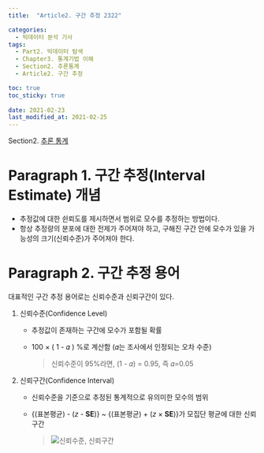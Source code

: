 ```yaml
---
title:  "Article2. 구간 추정 2322"

categories:
  - 빅데이터 분석 기사
tags: 
  - Part2. 빅데이터 탐색
  - Chapter3. 통계기법 이해
  - Section2. 추론통계
  - Article2. 구간 추정

toc: true
toc_sticky: true
 
date: 2021-02-23
last_modified_at: 2021-02-25
---
```


Section2. [추론 통계]()

# Paragraph 1. 구간 추정(Interval Estimate) 개념

- 추정값에 대한 쉰뢰도를 제시하면서 범위로 모수를 추정하는 방법이다.
- 항상 추정량의 분포에 대한 전제가 주어져야 하고, 구해진 구간 안에 모수가 있을 가능성의 크기(신뢰수준)가 주어져야 한다.

# Paragraph 2. 구간 추정 용어

대표적인 구간 추정 용어로는 신뢰수준과 신뢰구간이 있다.

1. 신뢰수준(Confidence Level)

   - 추정값이 존재하는 구간에 모수가 포함될 확률

   - 100 × ( 1 - 𝛼 ) %로 계산함 (𝛼는 조사에서 인정되는 오차 수준)

     > 신뢰수준이 95%라면, (1 - 𝛼) = 0.95, 즉 𝛼=0.05

2. 신뢰구간(Confidence Interval)

   - 신뢰수준을 기준으로 추정된 통계적으로 유의미한 모수의 범위

   - {(표본평균) - (*z* - **SE**)} ~ {(표본평균) + (*z* × **SE**)}가 모집단 평균에 대한 신뢰구간

     > ![신뢰수준, 신뢰구간](https://postfiles.pstatic.net/MjAyMTAzMzBfMTc4/MDAxNjE3MTAzNjY1NTU1.OtxWrt-93TNsjvuSnjNL0AHQdebeSSO9Yq69hsbvTl4g.aiYbQXzUU3X1CtH46P6ddwFL-WrwXk6s5wGAB6uOL9kg.JPEG.leechardfeynman/SmartSelect_20210330-202711_Xodo_Docs.jpg?type=w1)